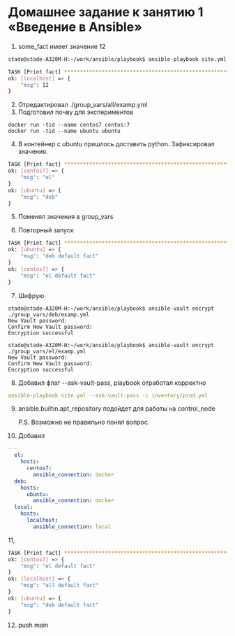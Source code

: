 # Домашнее задание к занятию 1 «Введение в Ansible»

1. some_fact имеет значение 12

```bash
stade@stade-A320M-H:~/work/ansible/playbook$ ansible-playbook site.yml -i inventory/test.yml 
```
```bash
TASK [Print fact] ***********************************************************************************************************************************************************************************
ok: [localhost] => {
    "msg": 12
}
```
2. Отредактировал ./group_vars/all/examp.yml
3. Подготовил почву для экспериментов
```
docker run -tid --name centos7 centos:7
docker run -tid --name ubuntu ubuntu
```
4. В контейнер с ubuntu пришлось доставить python. Зафиксировал значения.

```sh
TASK [Print fact] ***********************************************************************************************************************************************************************************
ok: [centos7] => {
    "msg": "el"
}
ok: [ubuntu] => {
    "msg": "deb"
}
```

5. Поменял значения в group_vars

6. Повторный запуск 

```sh
TASK [Print fact] ***********************************************************************************************************************************************************************************
ok: [ubuntu] => {
    "msg": "deb default fact"
}
ok: [centos7] => {
    "msg": "el default fact"
}
```

7. Шифрую
```
stade@stade-A320M-H:~/work/ansible/playbook$ ansible-vault encrypt ./group_vars/deb/examp.yml 
New Vault password: 
Confirm New Vault password: 
Encryption successful

stade@stade-A320M-H:~/work/ansible/playbook$ ansible-vault encrypt ./group_vars/el/examp.yml 
New Vault password: 
Confirm New Vault password: 
Encryption successful
```

8. Добавил флаг --ask-vault-pass, playbook отработал корректно
```yml
ansible-playbook site.yml --ask-vault-pass -i inventory/prod.yml 
```

9. ansible.builtin.apt_repository подойдет для работы на control_node

    P.S. Возможно не правильно понял вопрос.

10. Добавил

```yml
---
  el:
    hosts:
      centos7:
        ansible_connection: docker
  deb:
    hosts:
      ubuntu:
        ansible_connection: docker
  local:
    hosts:
      localhost:
        ansible_connection: local
```

11, 

```sh
TASK [Print fact] ***********************************************************************************************************************************************************************************
ok: [centos7] => {
    "msg": "el default fact"
}
ok: [localhost] => {
    "msg": "all default fact"
}
ok: [ubuntu] => {
    "msg": "deb default fact"
}

```

12. push main
